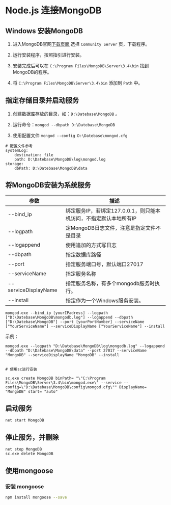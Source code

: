 # Node.js 连接MongoDB

## Windows 安装MongoDB

1. 进入MongoDB官网[下载页面](https://www.mongodb.com/download-center),选择 `Community Server` 页，下载程序。

2. 运行安装程序，按照指引进行安装。

3. 安装完成后可以在 `C:\Program Files\MongoDB\Server\3.4\bin` 找到MongoDB的程序。

4. 将 `C:\Program Files\MongoDB\Server\3.4\bin` 添加到 `Path` 中。

## 指定存储目录并启动服务

1. 创建数据库存放的目录，如：`D:\Datebase\MongoDB` 。

2. 运行命令：`mongod --dbpath D:\Datebase\MongoDB`

3. 使用配置文件 `mongod --config D:\Datebase\mongod.cfg`

```
# 配置文件参考
systemLog:
    destination: file
    path: D:\Datebase\MongoDB\log\mongod.log
storage:
    dbPath: D:\Datebase\MongoDB\data
```

## 将MongoDB安装为系统服务

参数 | 描述
---|---
--bind_ip | 绑定服务IP，若绑定127.0.0.1，则只能本机访问，不指定默认本地所有IP
--logpath | 定MongoDB日志文件，注意是指定文件不是目录
--logappend | 使用追加的方式写日志
--dbpath | 指定数据库路径
--port | 指定服务端口号，默认端口27017
--serviceName | 指定服务名称
--serviceDisplayName | 指定服务名称，有多个mongodb服务时执行。
--install | 指定作为一个Windows服务安装。

```
mongod.exe --bind_ip [yourIPadress] --logpath ["D:\Datebase\MongoDB\mongodb.log"] --logappend --dbpath ["D:\Datebase\MongoDB"] --port [yourPortNumber] --serviceName ["YourServiceName"] --serviceDisplayName ["YourServiceName"] --install

```

示例：

```
mongod.exe --logpath "D:\Datebase\MongoDB\log\mongodb.log" --logappend --dbpath "D:\Datebase\MongoDB\data" --port 27017 --serviceName "MongoDB" --serviceDisplayName "MongoDB" --install


# 使用sc进行安装

sc.exe create MongoDB binPath= "\"C:\Program Files\MongoDB\Server\3.4\bin\mongod.exe\" --service --config=\"D:\Datebase\MongoDB\config\mongod.cfg\"" DisplayName= "MongoDB" start= "auto"
```

## 启动服务

```
net start MongoDB
```
## 停止服务，并删除

```
net stop MongoDB
sc.exe delete MongoDB
```

## 使用mongoose

### 安装 mongoose

```bash
npm install mongoose --save
```

### 